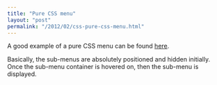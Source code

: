 ```yaml
---
title: "Pure CSS menu"
layout: "post"
permalink: "/2012/02/css-pure-css-menu.html"
---
```


A good example of a pure CSS menu can be found [here](http://csswizardry.com/demos/css-dropdown/). 

Basically, the sub-menus are absolutely positioned and hidden initially. Once the sub-menu container is hovered on, then the sub-menu is displayed.